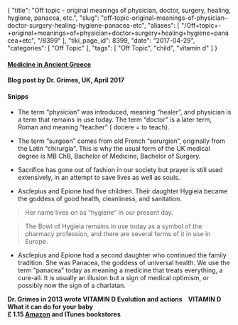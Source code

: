 {
    "title": "Off topic - original meanings of physician, doctor, surgery, healing, hygiene, panacea, etc.",
    "slug": "off-topic-original-meanings-of-physician-doctor-surgery-healing-hygiene-panacea-etc",
    "aliases": [
        "/Off+topic+-+original+meanings+of+physician+doctor+surgery+healing+hygiene+panacea+etc",
        "/8399"
    ],
    "tiki_page_id": 8399,
    "date": "2017-04-29",
    "categories": [
        "Off Topic"
    ],
    "tags": [
        "Off Topic",
        "child",
        "vitamin d"
    ]
}


#### [Medicine in Ancient Greece](http://www.drdavidgrimes.com/2017/04/medicine-in-ancient-greece.html)

 **Blog post by Dr. Grimes, UK, April 2017** 

#### Snipps

* The term “physician” was introduced, meaning “healer”, and physician is a  term that remains in use today. The term “doctor” is a later term, Roman and meaning “teacher” ( docere = to teach).

* The term “surgeon” comes from old French “serurgien”, originally from the Latin “chirurgia”. This is why the usual form of the UK medical degree is MB ChB, Bachelor of Medicine, Bachelor of Surgery.

* Sacrifice has gone out of fashion in our society but prayer is still used extensively, in an attempt to save lives as well as souls.

* Asclepius and Epione had five children. Their daughter Hygieia became the goddess of good health, cleanliness, and sanitation. 

> Her name lives on as “hygiene” in our present day.

> The Bowl of Hygieia remains in use today as a symbol of the pharmacy profession, and there are several forms of it in use in Europe.

* Asclepius and Epione had a second daughter who continued the family tradition. She was Panacea, the goddess of universal health. We use the term “panacea” today as meaning a medicine that treats everything, a cure-all. It is usually an illusion but a sign of medical optimism, or possibly now the sign of a charlatan.

 **Dr. Grimes in 2013 wrote    VITAMIN D Evolution and actions &nbsp; &nbsp;VITAMIN D What it can do for your baby   
£ 1.15 [Amazon](https://www.amazon.co.uk/s/ref=ntt_athr_dp_sr_1?_encoding=UTF8&field-author=Dr%20David%20S%20Grimes&search-alias=digital-text&sort=relevancerank) and ITunes bookstores**